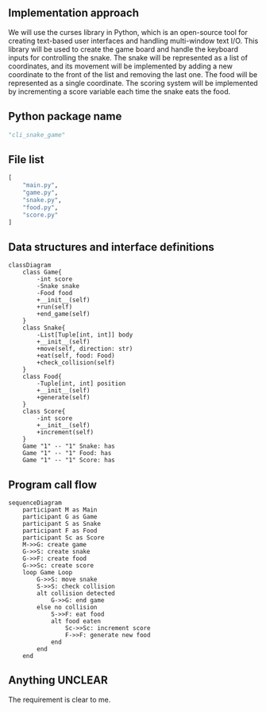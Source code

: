 ## Implementation approach
We will use the curses library in Python, which is an open-source tool for creating text-based user interfaces and handling multi-window text I/O. This library will be used to create the game board and handle the keyboard inputs for controlling the snake. The snake will be represented as a list of coordinates, and its movement will be implemented by adding a new coordinate to the front of the list and removing the last one. The food will be represented as a single coordinate. The scoring system will be implemented by incrementing a score variable each time the snake eats the food.

## Python package name
```python
"cli_snake_game"
```

## File list
```python
[
    "main.py",
    "game.py",
    "snake.py",
    "food.py",
    "score.py"
]
```

## Data structures and interface definitions
```mermaid
classDiagram
    class Game{
        -int score
        -Snake snake
        -Food food
        +__init__(self)
        +run(self)
        +end_game(self)
    }
    class Snake{
        -List[Tuple[int, int]] body
        +__init__(self)
        +move(self, direction: str)
        +eat(self, food: Food)
        +check_collision(self)
    }
    class Food{
        -Tuple[int, int] position
        +__init__(self)
        +generate(self)
    }
    class Score{
        -int score
        +__init__(self)
        +increment(self)
    }
    Game "1" -- "1" Snake: has
    Game "1" -- "1" Food: has
    Game "1" -- "1" Score: has
```

## Program call flow
```mermaid
sequenceDiagram
    participant M as Main
    participant G as Game
    participant S as Snake
    participant F as Food
    participant Sc as Score
    M->>G: create game
    G->>S: create snake
    G->>F: create food
    G->>Sc: create score
    loop Game Loop
        G->>S: move snake
        S->>S: check collision
        alt collision detected
            G->>G: end game
        else no collision
            S->>F: eat food
            alt food eaten
                Sc->>Sc: increment score
                F->>F: generate new food
            end
        end
    end
```

## Anything UNCLEAR
The requirement is clear to me.